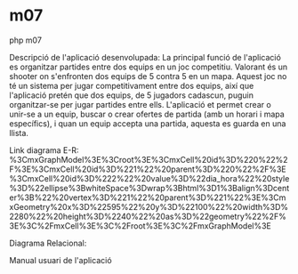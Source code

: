 # m07
php m07

Descripció de l'aplicació desenvolupada: 
La principal funció de l'aplicació es organitzar partides entre dos equips en un joc competitiu. 
Valorant és un shooter on s'enfronten dos equips de 5 contra 5 en un mapa. 
Aquest joc no té un sistema per jugar competitivament entre dos equips, així que l'aplicació pretén que dos equips, de 5 jugadors cadascun, puguin organitzar-se per jugar partides entre ells. 
L'aplicació et permet crear o unir-se a un equip, buscar o crear ofertes de partida (amb un horari i mapa específics), i quan un equip accepta una partida, aquesta es guarda en una llista.

Link diagrama E-R:
%3CmxGraphModel%3E%3Croot%3E%3CmxCell%20id%3D%220%22%2F%3E%3CmxCell%20id%3D%221%22%20parent%3D%220%22%2F%3E%3CmxCell%20id%3D%222%22%20value%3D%22dia_hora%22%20style%3D%22ellipse%3BwhiteSpace%3Dwrap%3Bhtml%3D1%3Balign%3Dcenter%3B%22%20vertex%3D%221%22%20parent%3D%221%22%3E%3CmxGeometry%20x%3D%22595%22%20y%3D%22100%22%20width%3D%2280%22%20height%3D%2240%22%20as%3D%22geometry%22%2F%3E%3C%2FmxCell%3E%3C%2Froot%3E%3C%2FmxGraphModel%3E

Diagrama Relacional:

Manual usuari de l'aplicació

